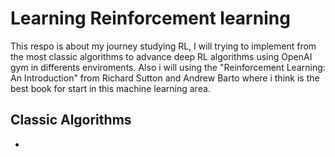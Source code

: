 # Learning Reinforcement learning

This respo is about my journey studying RL, I will trying to implement from the most classic algorithms to advance deep RL algorithms using OpenAI gym in differents enviroments. Also i will using the "Reinforcement Learning: An Introduction" from Richard Sutton and Andrew Barto where i think is the best book for start in this machine learning area. 

## Classic Algorithms

-

